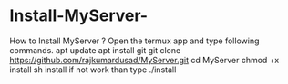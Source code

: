 # Install-MyServer-
How to Install MyServer ? Open the termux app and type following commands.  apt update  apt install git  git clone https://github.com/rajkumardusad/MyServer.git  cd MyServer  chmod +x install  sh install if not work than type ./install
